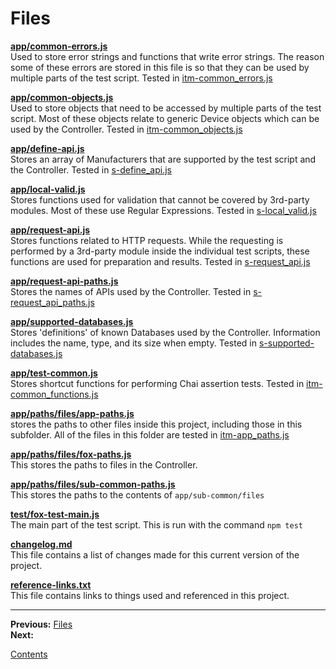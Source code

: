 # Files

**[app/common-errors.js](../app/common-errors.js)**  
Used to store error strings and functions that write error strings. The reason some of these errors are stored in this file is so that they can be used by multiple parts of the test script. Tested in [itm-common_errors.js](../test-parts/part-a-common_data/items/itm-common_errors.js)

**[app/common-objects.js](../app/common-objects.js)**  
Used to store objects that need to be accessed by multiple parts of the test script. Most of these objects relate to generic Device objects which can be used by the Controller. Tested in [itm-common_objects.js](../test-parts/part-a-common_data/items/itm-common_objects.js)

**[app/define-api.js](../app/define-api.js)**  
Stores an array of Manufacturers that are supported by the test script and the Controller. Tested in [s-define_api.js](../test-parts/part-c-internal_scripts/scripts/s-define_api.js)

**[app/local-valid.js](../app/local-valid.js)**  
Stores functions used for validation that cannot be covered by 3rd-party modules. Most of these use Regular Expressions. Tested in [s-local_valid.js](../test-parts/part-c-internal_scripts/scripts/s-local_valid.js)

**[app/request-api.js](../app/request-api.js)**  
Stores functions related to HTTP requests. While the requesting is performed by a 3rd-party module inside the individual test scripts, these functions are used for preparation and results. Tested in [s-request_api.js](../test-parts/part-c-internal_scripts/scripts/s-request_api.js)

**[app/request-api-paths.js](../app/request-api-paths.js)**  
Stores the names of APIs used by the Controller. Tested in [s-request_api_paths.js](../test-parts/part-c-internal_scripts/scripts/s-request_api_paths.js)

**[app/supported-databases.js](../app/supported-databases.js)**  
Stores 'definitions' of known Databases used by the Controller. Information includes the name, type, and its size when empty. Tested in [s-supported-databases.js](../test-parts/part-c-internal_scripts/scripts/s-supported-databases.js)

**[app/test-common.js](../app/test-common.js)**  
Stores shortcut functions for performing Chai assertion tests. Tested in [itm-common_functions.js](../test-parts/part-a-common_data/items/itm-common_functions.js)

**[app/paths/files/app-paths.js](../app/paths/files/app-paths.js)**  
stores the paths to other files inside this project, including those in this subfolder. All of the files in this folder are tested in [itm-app_paths.js](../test-parts/part-a-common_data/items/itm-app_paths.js)

**[app/paths/files/fox-paths.js](../app/paths/files/fox-paths.js)**  
This stores the paths to files in the Controller.

**[app/paths/files/sub-common-paths.js](../app/paths/files/sub-common-paths.js)**  
This stores the paths to the contents of `app/sub-common/files`

**[test/fox-test-main.js](../test/fox-test-main.js)**  
The main part of the test script. This is run with the command `npm test`

**[changelog.md](../changelog.md)**  
This file contains a list of changes made for this current version of the project.

**[reference-links.txt](../reference-links.txt)**  
This file contains links to things used  and referenced in this project.

---

**Previous:** [Files](./files.md)  
**Next:**

[Contents](./readme.md)
